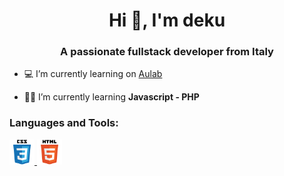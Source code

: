<h1 align="center">Hi 👋, I'm deku</h1>
<h3 align="center">A passionate fullstack developer from Italy</h3>

- 💻 I’m currently learning on [Aulab](https://aulab.it/)

- 👨‍🎓 I’m currently learning **Javascript - PHP**

<h3 align="left">Languages and Tools:</h3>
<p align="left"> <a href="https://www.w3schools.com/css/" target="_blank" rel="noreferrer"> <img src="https://raw.githubusercontent.com/devicons/devicon/master/icons/css3/css3-original-wordmark.svg" alt="css3" width="40" height="40"/> </a> <a href="https://www.w3.org/html/" target="_blank" rel="noreferrer"> <img src="https://raw.githubusercontent.com/devicons/devicon/master/icons/html5/html5-original-wordmark.svg" alt="html5" width="40" height="40"/> </a> </p>

